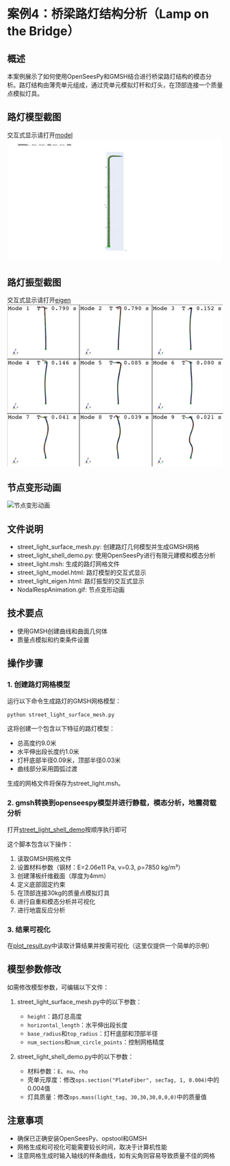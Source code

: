 # 案例4：桥梁路灯结构分析（Lamp on the Bridge）

## 概述

本案例展示了如何使用OpenSeesPy和GMSH结合进行桥梁路灯结构的模态分析。路灯结构由薄壳单元组成，通过壳单元模拟灯杆和灯头，在顶部连接一个质量点模拟灯具。

## 路灯模型截图
交互式显示请打开[model](./street_light_model.html)
![路灯模型](./street_light_model.png)

## 路灯振型截图
交互式显示请打开[eigen](./street_light_eigen.html)
![路灯振型](./street_light_eigen.png)

## 节点变形动画
![节点变形动画](./NodalRespAnimation.gif)

## 文件说明

- street_light_surface_mesh.py: 创建路灯几何模型并生成GMSH网格
- street_light_shell_demo.py: 使用OpenSeesPy进行有限元建模和模态分析
- street_light.msh: 生成的路灯网格文件
- street_light_model.html: 路灯模型的交互式显示
- street_light_eigen.html: 路灯振型的交互式显示
- NodalRespAnimation.gif: 节点变形动画

## 技术要点

- 使用GMSH创建曲线和曲面几何体
- 质量点模拟和约束条件设置

## 操作步骤

### 1. 创建路灯网格模型

运行以下命令生成路灯的GMSH网格模型：

```python
python street_light_surface_mesh.py
```

这将创建一个包含以下特征的路灯模型：
- 总高度约9.0米
- 水平伸出段长度约1.0米
- 灯杆底部半径0.09米，顶部半径0.03米
- 曲线部分采用圆弧过渡

生成的网格文件将保存为street_light.msh。

### 2. gmsh转换到openseespy模型并进行静载，模态分析，地震荷载分析

打开[street_light_shell_demo](./street_light_shell_demo.ipynb)按顺序执行即可

这个脚本包含以下操作：
1. 读取GMSH网格文件
2. 设置材料参数（钢材：E=2.06e11 Pa, ν=0.3, ρ=7850 kg/m³）
3. 创建薄板纤维截面（厚度为4mm）
4. 定义底部固定约束
5. 在顶部连接30kg的质量点模拟灯具
6. 进行自重和模态分析并可视化
7. 进行地震反应分析

### 3. 结果可视化

在[plot_result.py](./plot_result.py)中读取计算结果并按需可视化（这里仅提供一个简单的示例）

## 模型参数修改

如需修改模型参数，可编辑以下文件：

1. street_light_surface_mesh.py中的以下参数：
   - `height`：路灯总高度
   - `horizontal_length`：水平伸出段长度
   - `base_radius`和`top_radius`：灯杆底部和顶部半径
   - `num_sections`和`num_circle_points`：控制网格精度

2. street_light_shell_demo.py中的以下参数：
   - 材料参数：`E`、`nu`、`rho`
   - 壳单元厚度：修改`ops.section("PlateFiber", secTag, 1, 0.004)`中的0.004值
   - 灯具质量：修改`ops.mass(light_tag, 30,30,30,0,0,0)`中的质量值

## 注意事项

- 确保已正确安装OpenSeesPy、opstool和GMSH
- 网格生成和可视化可能需要较长时间，取决于计算机性能
- 注意网格生成时输入轴线的样条曲线，如有尖角则容易导致质量不佳的网格